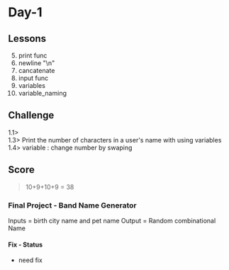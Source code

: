 # Day-1

## Lessons

5. print func
7. newline "\n"
8. cancatenate
9. input func
10. variables
13. variable_naming  

## Challenge

1.1>  
1.3> Print the number of characters in a user's name with using variables
1.4> variable : change number by swaping


## Score 
> 10+9+10+9 = 38 

### Final Project - Band Name Generator
Inputs = birth city name and pet name
Output = Random combinational Name

#### Fix - Status 
- need fix 